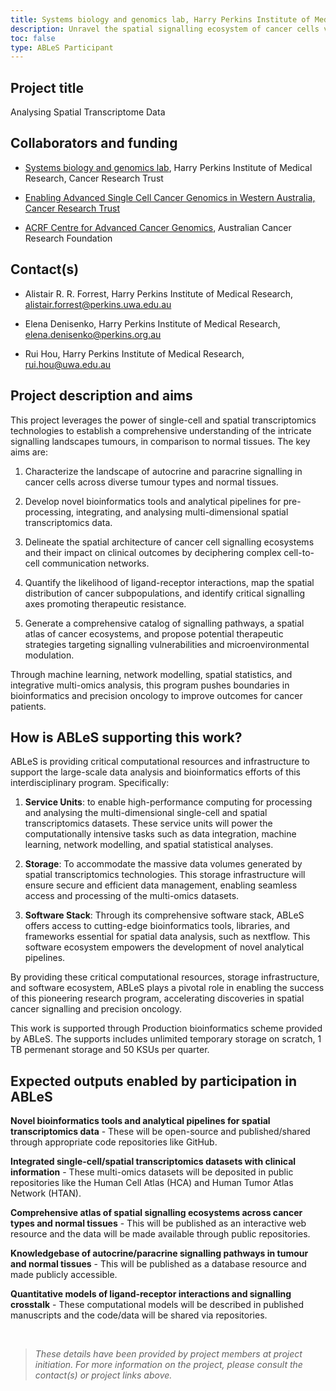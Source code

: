 ```yaml
---
title: Systems biology and genomics lab, Harry Perkins Institute of Medical Research.
description: Unravel the spatial signalling ecosystem of cancer cells versus normal tissues through integrated analysis of single-cell and spatial transcriptomics data.
toc: false
type: ABLeS Participant
---
```


## Project title

Analysing Spatial Transcriptome Data

## Collaborators and funding

- [Systems biology and genomics lab](https://perkins.org.au/research/labs/cancer-program/systems-biology-and-genomics-project/), Harry Perkins Institute of Medical Research, Cancer Research Trust

- [Enabling Advanced Single Cell Cancer Genomics in Western Australia, Cancer Research Trust](https://www.cancerresearchtrust.org.au/research/genomics-project/)

- [ACRF Centre for Advanced Cancer Genomics](https://www.acrf.com.au/support-cancer-research/cancer-research-projects-and-grants/acrf-centre-advanced-cancer-genomics/), Australian Cancer Research Foundation

## Contact(s)

- Alistair R. R. Forrest, Harry Perkins Institute of Medical Research, <alistair.forrest@perkins.uwa.edu.au>

- Elena Denisenko, Harry Perkins Institute of Medical Research, <elena.denisenko@perkins.org.au>

- Rui Hou, Harry Perkins Institute of Medical Research, <rui.hou@uwa.edu.au>

## Project description and aims

This project leverages the power of single-cell and spatial transcriptomics technologies to establish a comprehensive understanding of the intricate signalling landscapes tumours, in comparison to normal tissues. The key aims are:

1. Characterize the landscape of autocrine and paracrine signalling in cancer cells across diverse tumour types and normal tissues.

2. Develop novel bioinformatics tools and analytical pipelines for pre-processing, integrating, and analysing multi-dimensional spatial transcriptomics data.

3. Delineate the spatial architecture of cancer cell signalling ecosystems and their impact on clinical outcomes by deciphering complex cell-to-cell communication networks.

4. Quantify the likelihood of ligand-receptor interactions, map the spatial distribution of cancer subpopulations, and identify critical signalling axes promoting therapeutic resistance.

5. Generate a comprehensive catalog of signalling pathways, a spatial atlas of cancer ecosystems, and propose potential therapeutic strategies targeting signalling vulnerabilities and microenvironmental modulation.

Through machine learning, network modelling, spatial statistics, and integrative multi-omics analysis, this program pushes boundaries in bioinformatics and precision oncology to improve outcomes for cancer patients.

## How is ABLeS supporting this work?

ABLeS is providing critical computational resources and infrastructure to support the large-scale data analysis and bioinformatics efforts of this interdisciplinary program. Specifically:

1. **Service Units**: to enable high-performance computing for processing and analysing the multi-dimensional single-cell and spatial transcriptomics datasets. These service units will power the computationally intensive tasks such as data integration, machine learning, network modelling, and spatial statistical analyses.

2. **Storage**: To accommodate the massive data volumes generated by spatial transcriptomics technologies. This storage infrastructure will ensure secure and efficient data management, enabling seamless access and processing of the multi-omics datasets.

3. **Software Stack**: Through its comprehensive software stack, ABLeS offers access to cutting-edge bioinformatics tools, libraries, and frameworks essential for spatial data analysis, such as nextflow. This software ecosystem empowers the development of novel analytical pipelines.

By providing these critical computational resources, storage infrastructure, and software ecosystem, ABLeS plays a pivotal role in enabling the success of this pioneering research program, accelerating discoveries in spatial cancer signalling and precision oncology.

This work is supported through Production bioinformatics scheme provided by ABLeS. The supports includes unlimited temporary storage on scratch, 1 TB permenant storage and 50 KSUs per quarter.

## Expected outputs enabled by participation in ABLeS

**Novel bioinformatics tools and analytical pipelines for spatial transcriptomics data** - These will be open-source and published/shared through appropriate code repositories like GitHub.

**Integrated single-cell/spatial transcriptomics datasets with clinical information** - These multi-omics datasets will be deposited in public repositories like the Human Cell Atlas (HCA) and Human Tumor Atlas Network (HTAN).

**Comprehensive atlas of spatial signalling ecosystems across cancer types and normal tissues** - This will be published as an interactive web resource and the data will be made available through public repositories.

**Knowledgebase of autocrine/paracrine signalling pathways in tumour and normal tissues** - This will be published as a database resource and made publicly accessible.

**Quantitative models of ligand-receptor interactions and signalling crosstalk** - These computational models will be described in published manuscripts and the code/data will be shared via repositories.

<br/>

> _These details have been provided by project members at project initiation. For more information on the project, please consult the contact(s) or project links above._

